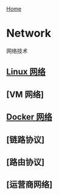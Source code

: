 [Home](/) 
# Network
网络技术

## [Linux 网络](network/linux)
## [VM 网络]
## [Docker 网络](network/docker)
## [链路协议]
## [路由协议]
## [运营商网络]

